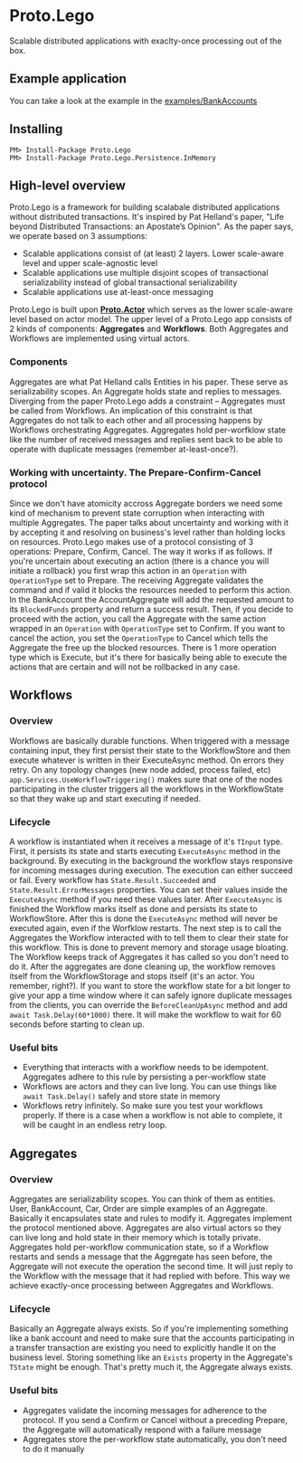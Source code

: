 # Proto.Lego
Scalable distributed applications with exaclty-once processing out of the box.

## Example application
You can take a look at the example in the [examples/BankAccounts](https://github.com/elnur-m/proto-lego/tree/master/examples/BankAccounts)

## Installing

```
PM> Install-Package Proto.Lego
PM> Install-Package Proto.Lego.Persistence.InMemory
```

## High-level overview
Proto.Lego is a framework for building scalabale distributed applications without distributed transactions.
It's inspired by Pat Helland's paper, "Life beyond Distributed Transactions: an Apostate’s Opinion".
As the paper says, we operate based on 3 assumptions:
- Scalable applications consist of (at least) 2 layers. Lower scale-aware level and upper scale-agnostic level
- Scalable applications use multiple disjoint scopes of transactional serializability instead of global transactional serializability
- Scalable applications use at-least-once messaging

Proto.Lego is built upon [**Proto.Actor**](https://github.com/asynkron/protoactor-dotnet) which serves as the lower scale-aware level based on actor model.
The upper level of a Proto.Lego app consists of 2 kinds of components: **Aggregates** and **Workflows**. Both Aggregates and Workflows are
implemented using virtual actors.

### Components
Aggregates are what Pat Helland calls Entities in his paper. These serve as serializability scopes. An Aggregate holds state and replies to messages.
Diverging from the paper Proto.Lego adds a constraint – Aggregates must be called from Workflows. An implication of this constraint is that
Aggregates do not talk to each other and all processing happens by Workflows orchestrating Aggregates. Aggregates hold per-worfklow state
like the number of received messages and replies sent back to be able to operate with duplicate messages (remember at-least-once?).

### Working with uncertainty. The Prepare-Confirm-Cancel protocol
Since we don't have atomicity accross Aggregate borders we need some kind of mechanism to prevent state corruption when interacting with multiple Aggregates.
The paper talks about uncertainty and working with it by accepting it and resolving on business's level rather than holding locks on resources.
Proto.Lego makes use of a protocol consisting of 3 operations: Prepare, Confirm, Cancel. The way it works if as follows.
If you're uncertain about executing an action (there is a chance you will initiate a rollback) you first wrap this action in an ```Operation``` with ```OperationType``` set to Prepare.
The receiving Aggregate validates the command and if valid it blocks the resources needed to perform this action. In the BankAccount the AccountAggregate
will add the requested amount to its ```BlockedFunds``` property and return a success result. Then, if you decide to proceed with the action, you call the Aggregate
with the same action wrapped in an ```Operation``` with ```OperationType``` set to Confirm. If you want to cancel the action, you set the ```OperationType``` to Cancel
which tells the Aggregate the free up the blocked resources.
There is 1 more operation type which is Execute, but it's there for basically being able to execute the actions that are certain and will not be rollbacked in any case.

## Workflows

### Overview
Workflows are basically durable functions. When triggered with a message containing input, they first persist their state to the WorkflowStore
and then execute whatever is written in their ExecuteAsync method. On errors they retry. On any topology changes (new node added, process failed, etc)
```app.Services.UseWorkflowTriggering()``` makes sure that one of the nodes participating in the cluster triggers all the workflows in the WorkflowState
so that they wake up and start executing if needed.

### Lifecycle
A workflow is instantiated when it receives a message of it's ```TInput``` type. First, it persists its state and starts executing ```ExecuteAsync``` method in the background.
By executing in the background the workflow stays responsive for incoming messages during execution. The execution can either succeed or fail. Every workflow has ```State.Result.Succeeded```
and ```State.Result.ErrorMessages``` properties. You can set their values inside the ```ExecuteAsync``` method if you need these values later.
After ```ExecuteAsync``` is finished the Workflow marks itself as done and persists its state to WorkflowStore. After this is done the ```ExecuteAsync``` method will never be executed again,
even if the Worfklow restarts.
The next step is to call the Aggregates the Workflow interacted with to tell them to clear their state for this workflow. This is done to prevent memory and storage usage bloating.
The Workflow keeps track of Aggregates it has called so you don't need to do it. After the aggregates are done cleaning up, the workflow removes itself
from the WorkflowStorage and stops itself (it's an actor. You remember, right?).
If you want to store the workflow state for a bit longer to give your app a time window where it can safely ignore duplicate messages from the clients, you can override the ```BeforeCleanUpAsync``` method
and add ```await Task.Delay(60*1000)``` there. It will make the workflow to wait for 60 seconds before starting to clean up. 

### Useful bits
- Everything that interacts with a workflow needs to be idempotent. Aggregates adhere to this rule by persisting a per-workflow state
- Workflows are actors and they can live long. You can use things like ```await Task.Delay()``` safely and store state in memory
- Workflows retry infinitely. So make sure you test your workflows properly. If there is a case when a workflow is not able to complete, it will be caught in an endless retry loop.

## Aggregates

### Overview
Aggregates are serializability scopes. You can think of them as entities. User, BankAccount, Car, Order are simple examples of an Aggregate. Basically it encapsulates state and rules to modify it.
Aggregates implement the protocol mentioned above. Aggregates are also virtual actors so they can live long and hold state in their memory which is totally private.
Aggregates hold per-workflow communication state, so if a Workflow restarts and sends a message that the Aggregate has seen before, the Aggregate will not execute the operation the second time.
It will just reply to the Workflow with the message that it had replied with before. This way we achieve exactly-once processing between Aggregates and Workflows.

### Lifecycle
Basically an Aggregate always exists. So if you're implementing something like a bank account and need to make sure that the accounts participating in a transfer transaction are existing
you need to explicitly handle it on the business level. Storing something like an ```Exists``` property in the Aggregate's ```TState``` might be enough.
That's pretty much it, the Aggregate always exists.

### Useful bits
- Aggregates validate the incoming messages for adherence to the protocol. If you send a Confirm or Cancel without a preceding Prepare, the Aggregate will automatically respond with a failure message
- Aggregates store the per-workflow state automatically, you don't need to do it manually
